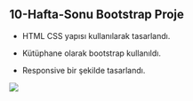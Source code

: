 ## 10-Hafta-Sonu Bootstrap Proje

- HTML CSS yapısı kullanılarak tasarlandı.

- Kütüphane olarak bootstrap kullanıldı.

- Responsive bir şekilde tasarlandı.

<img src="screen.gif"/>